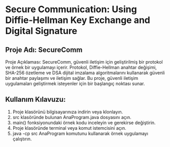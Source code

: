 #  Secure Communication: Using Diffie-Hellman Key Exchange and Digital Signature
## Proje Adı: SecureComm
Proje Açıklaması:
SecureComm, güvenli iletişim için geliştirilmiş bir protokol ve örnek bir uygulamayı içerir. Protokol, Diffie-Hellman anahtar değişimi, SHA-256 özetleme ve DSA dijital imzalama algoritmalarını kullanarak güvenli bir anahtar paylaşımı ve iletişim sağlar. Bu proje, güvenli iletişim uygulamaları geliştirmek isteyenler için bir başlangıç noktası sunar.

## Kullanım Kılavuzu:
1. Proje klasörünü bilgisayarınıza indirin veya klonlayın.
2. src klasöründe bulunan AnaProgram.java dosyasını açın.
3. main() fonksiyonundaki örnek kodu inceleyin ve gerekirse değiştirin.
4. Proje klasöründe terminal veya komut istemcisini açın.
5. java -cp src AnaProgram komutunu kullanarak örnek uygulamayı çalıştırın.
